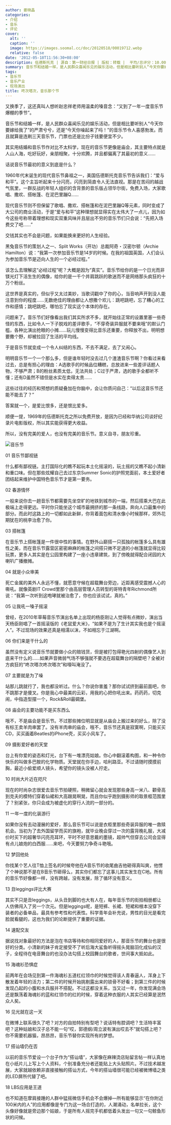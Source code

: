 ```yaml
---
author: 娄晓晶
categories:
- 介绍
- 音乐
- 评论
cover:
  alt: ''
  caption: ''
  image: https://images.soomal.cc/doc/20120518/00019712.webp
  relative: false
date: '2012-05-18T11:56:30+08:00'
description: 伍德斯托克 | 源自：第一财经日报 | 版权：转载 |  平均/总评分：10.00/30
summary: 音乐节和结婚一样，是人民群众喜闻乐见的娱乐活动，但是相比要听别人“今天你要嫁给我了”的严肃兮兮，还是“今天你噪起来了吗！”的音乐节令人喜感勃发。而且就算是连刷三天音乐节，门票也还是比份子钱要便宜不少。其实用结婚和音乐节作对比不太科学，现在的音乐节更像是庙会……
tags:
- 音乐节
- 音乐产业
- 现场演出
title: 咚次嗒次，音乐那个节
---
```


又换季了，这还真叫人想听赵忠祥老师用温柔的嗓音念：“又到了一年一度音乐节爆棚的季节”。

音乐节和结婚一样，是人民群众喜闻乐见的娱乐活动，但是相比要听别人“今天你要嫁给我了”的严肃兮兮，还是“今天你噪起来了吗！”的音乐节令人喜感勃发。而且就算是连刷三天音乐节，门票也还是比份子钱要便宜不少。

其实用结婚和音乐节作对比不太科学，现在的音乐节更像是庙会，其主要特点就是人山人海，吃好玩好，亲朋相聚，十分欢腾，并且都偏离了其最初的意义……

话说音乐节最初的意义到底是什么？

1960年代末诞生的现代音乐节鼻祖之一，美国伍德斯托克音乐节告诉我们：“爱与和平”。这个主旨听起来十分闪亮，闪亮到简直令人无法直视。那是在苦闷的越战气氛里，一群反战的年轻人组织的含背景的音乐版占领华尔街，免费入场，大家歌唱、撒欢、搭帐篷、在泥巴里蹦Q……

现代音乐节则不但保留了歌唱、撒欢、搭帐篷和在泥巴里蹦Q等元素，同时变成了大公司的商业活动，于是“爱与和平”这种理想就显得实在太伟大了一点儿，因为如今这些号称带着理想和现实双重风味并且层出不穷的音乐节们只会说：“先把入场费交了吧……”

交钱其实也不会是问题，如果能换来更好的人生经验。

黑兔音乐节的策划人之一、Split Works（开功）总裁阿奇・汉密尔顿（Archie Hamilton）说：“我第一次参加音乐节是14岁的时候。在我的祖国英国，人们会认为参加音乐节是迈向人生的一个必经过程。”

该怎么去理解这“必经过程”呢？大概是因为“真实”。音乐节给你的是一个日光而非镁光灯下活生生的偶像，给你的是一千个并肩跳跃的歌迷而不是网络那头疯狂的十万个粉丝。

这世界是真实的，但似乎又太过美妙，当歌词戳中了你的心，当音响声开到没人能注意到你的程度……无数绝佳的理由都让人想撒个欢儿：跳吧跳吧，忘了糟心的工作和感情；跳吧跳吧，哪怕忘了现实这个本体的存在。

问题来了。音乐节们好像看出我们其实所求不多，就开始往正常的设置里塞一些奇怪的东西，比如令人一下子脱戏的差评歌手，“不穿奇装异服就不要来哦”的默认门槛，各种比演出抢眼的小摊……玩儿慢慢变得比音乐还重要，你释放不出，明明想要撒个野，却被拉回了生活的平均线。

于是音乐节就变成一个令人纠结的东西，不去不满足，去了又闹心。

明明音乐节一个一个那么多，但是谁年轻时没去过几个渣渣音乐节啊？你看过来看过去，总是有担心的理由：A选歌手的时候品位糟糕，总放进来一些差评话题人物，不够严肃；B的粉丝素质太低，无法共处；C过于严肃，选的歌手全都听不懂；还有D虽然不错但是水实在卖得太贵……

这些过往的经历和预想的质疑叠加在你脑中，会让你质问自己：“以后这音乐节还能不能去了？”

答案就一个，是爱比恨多，还是恨比爱多。

顺便一提，1969年的伍德斯托克之所以免费开放，是因为已经和华纳公司谈好纪录片电影版权，所以其实能获得更大收益。

所以，没有完美的爱人，也没有完美的音乐节。意义自寻，朋友珍重。

![音乐节](https://images.soomal.cc/doc/20120518/00019712.webp)





01 音乐节鄙视链

什么都有鄙视链。主打国际化的瞧不起玩本土化摇滚的，玩土摇的又瞧不起小清新和重口味。但在那些炫耀自己去过东京Summer Sonic的护照党面前，本土爱好者团结起来维护中国特色音乐节才是第一要务。

02 春游情怀

一般来说你去一趟音乐节都需要先坐空旷的地铁到城市的一端，然后搭乘大巴在此极端上走得更远。平时你只能坐这个城市最拥挤的那一条线路，奔向人口最集中的部分。而此时这路上的一切都如此新鲜，你背着面包和清水像小时候那样，郊外花期犹在的桃李治愈了你。

03 搭帐篷

在音乐节上搭帐篷是一件很中性的事情。在野外山巅搭一只孤独的帐篷多么具有雄性之美，而在音乐节露营区密密麻麻的帐篷之间搭只微不足道的小帐篷就显得比较玩票，更多人其实是在公园里构建了一座小违章建筑，到了傍晚就得配合闭园的大喇叭广播撤摊。

04 就是小众审美

死亡金属的美外人永远不懂，就愿意守候在超载舞台旁边，近距离感受震撼人心的嘶吼。就像英剧IT Crowd里那个由高层管理人员转型的哥特青年Richmond所说：“我第一次听到这咆哮就被治愈了，你也应该试试，真的。”

05 让我吼一嗓子摇滚

曾经，在2010年草莓音乐节演出名单上出现的杨臣刚让人觉得有点微妙，演出当天杨臣刚唱了一首摇滚版的《老鼠爱大米》，“如果不是为了生计其实我也是个摇滚人”。不过现场的效果还真是相濡以沫，不如相忘于江湖啊。

06 你们来是干什么的

虽然没有定义说音乐节就要做小众的赔钱货，但是被打包得艳光四射的偶像艺人到底来干什么的……如果声音微弱气场不够强就不要选在超载舞台的隔壁吧？全被对方疯狂的“咚次嗒次咚次嗒次”和嚎叫淹没了。

07 主要就是为了噪

站那儿跳就行了，我也都没听过。什么？你说你害羞？那你试试挤到最前面吧，你不跳那才是傻叉。你是我心中最美的云彩，用我的心把你吼出来。药药药，切克闹，中指造型摆一个，Rock&Roll最碉堡。

08 庙会的主要功能不是买东西么

哦不，不是庙会是音乐节。不过那些摊位明显就是从庙会上搬过来的好么，除了没有标王卖羊肉串罢了。没有羊肉串的庙会，哦不，音乐节还真是寂寞啊，只能买买CD，买买画着Beatles的iPhone壳，买买小风车了。

09 摄影爱好者的天堂

台上有你爱的姿态和灯光，台下有一堆漂亮姑娘。你心中翻滚着构图，和一种令你快乐的叫做多巴胺的化学物质。天堂就在你手边，哈利路亚。不过请随时摸摸前胸，最近小偷爱顺人镜头，希望你的镜头没被人拧走。

10 时尚大片近在咫尺

现在的时尚杂志很爱去音乐节拍硬照，稍微留心就会发现那些身高一米八、颧骨高到克夫的模特们穿着仙裙和大高跟晃啊晃，而且你似乎跑到摄影师的取景框范围里了？别紧张，你只会成为被虚化的穿行人流的一部分的。

11 一年一度的化装游行

如果你没有去动漫展的爱好，那么音乐节可以说是衣柜里那些奇装异服的唯一救赎机会。当初为了去外国留学而买的旗袍，就毕业晚会穿过一次的露背晚礼服，大减价时买下的超奢华闪亮亮耳环，平时不好意思戴的墨镜，超帅气但穿去公司会显得有点儿娘炮的白西服……来吧，今天要努力争奇斗艳哦。

12 梦回他处

你找某个艺人往T恤上签名的时候夸他在A音乐节的收尾曲吉他砸得真叫爽，他愣了个神说那不是在B音乐节砸得么，其实你们都忘了这事儿其实发生在C地。所有的音乐节好像都一样，没有跨越，没有发展，除了循环没有意义。

13 丑leggings评比大赛

其实不只是丑leggings，从头丑到脚的也大有人在，每年音乐节的街拍相册都让人仿佛闯入了另一个次元。但是leggings呢，是短裤、长裙、短裙和根本没穿下装者的必备单品，最具有参考性和代表性。科学青年会补充说，男性的目光是看完脸就看腿的，这也为我们的论断提供了重要的证据。

14 速配交友

据说找对象最好的方法是泡在书店等待和你相同爱好的人，那音乐节的舞台也是很好的分类。小清新的妹子肯定接受不了听后海大鲨鱼听得摇头晃脑羽化成仙的汉子，全程待在电音舞台的也没办法勾搭上校园舞台的歌者，世间事大抵如此。

15 海魂衫恐惧症

前两年在会场见到第一件海魂衫五道杠红领巾的时候觉得该人青春逼人，浑身上下散发着年轻的活力；第二件的时候开始挑剔露出来的锁骨不好看；到第三件的时候发现凸起的小腹和水兵服并不搭配。不过这都没关系，当又过一年，你发现满会场还是飘荡着海魂衫的蓝和红领巾的红的时候，穿着这种衣服的人其实已经算是泯然众人矣。

16 见光就在这一天

在微博上联系很久了吧？对方的自拍特别有型吧？说话特有腔调吧？生活特丰富吧？这种姑娘和汉子总不能一句“哎，郭德纲/周立波有演出哎去不”就勾搭上吧？你不需要机器猫，昂昂昂，音乐节替你实现所有的梦想。

17 搭讪墙仍在否

以前的音乐节爱设一个台子作为“搭讪墙”，大家像在麻辣烫店贴留言帖一样认真地在小纸片儿上写上个人资料，个别准备充分者还能贴上大头贴照片。不过技术越发展，大家就越依赖非直接接触的搭讪方式，今年的搭讪墙很可能已经被微博墙之类的LED屏所代替了吧。

18 LBS应用是王道

也不知道在摩肩接踵的人群中猛摇微信手机会不会爆掉―所有能够显示“在你附近100米内的人”的应用都像是专门为这一场合打造的，人潮涌动，名单拉长，这个头像好像就是旁边那个姑娘，于是所有人摇完手机都低着头发出一句又一句鲸鱼形状的问候。